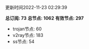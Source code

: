 更新时间2022-11-23 02:29:39

**总订阅: 73**
**总节点: 1062**
**有效节点: 297**
- trojan节点: 60
- v2ray节点: 183
- ss节点: 54
